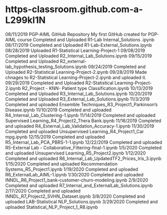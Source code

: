 # https-classroom.github.com-a-L299kl1N
08/11/2019
PGP-AIML GitHub Repository
My first GitHub created for PGP-AIML course
Completed and Uploaded R1-Lab Internal_Solutions .ipynb
08/17/2019
Completed and Uploaded R1-Lab-External_Solutions.ipynb
08/28/2019
Uploaded R1-Statistical Learning-Project-1
09/08/2019
Completed and Uploaded R2_Internal_Lab_Solutions.ipynb
09/15/2019
Completed and Uploaded R2_external-lab_hypothesis_testing_Solutions.ipynb
09/24/2019
Completed and Uploaded R2-Statistical Learning-Project-2.ipynb
09/28/2019
Made chnages to R2-Statistical Learning-Project-2.ipynb and uploaded it.
09/29/2019
Completed and Uploaded R2-Statistical Learning-Project-2.ipynb
R2_Project - KNN- Patient type Classification.ipynb
10/13/2019
Completed and Uploaded R3_Internal_Lab_Solutions.ipynb
10/20/2019
Completed and Uploaded R3_External_Lab_Solutions.ipynb
11/3/2019
Completed and uploaded Ensemble Techniques_R3_Project1_Parkinson’s Disease.ipynb
11/10/2019
Completed and uploaded R4_Internal_Lab_Clustering-1.ipynb
11/14/2019
Completed and uploaded Supervised Learning_R4_Project2_Thera Bank.ipynb
11/16/2019
Completed and uploaded R4_External_Lab_Validation_Accuracy-1.ipynb
11/30/2019
Completed and uploaded Unsupervised Learning_R4_Project1_Car mpg.ipynb
12/15/2019
Completed and uploaded R5_Internal_Lab_PCA_PBRS-1-1.ipynb
12/22/2019
Completed and uploaded R5-External Lab - Collaborative_Filtering-final-1.ipynb
1/5/2020
Completed and uploaded Unsupervised Learning_R5_Project2.ipynb
1/12/2020
Completed and uploaded R6_Internal_Lab_UpdatedTF2_Prices_Iris_3.ipynb
1/15/2020
Completed and uploaded Recommendation Systems_R5_Project1.ipynb
1/19/2020
Completed and uploaded R6_ExternalLab_AIML-1.ipynb
1/30/2020
Completed and uploaded INNDL_R6_Project1_bank-customer-churn-modeling.ipynb
2/9/2020
Completed and uploaded R7_Internal_and_ExternalLab_Solutions.ipynb
2/17/2020
Completed and uploaded INNDL_R7_Project2_SVHN_Dataset.ipynb
3/8/2020
Completed and uploaded LAB-Statistical NLP_Solutions.ipynb
3/29/2020
Completed and uploaded Statistical_NLP_Project_1_R8.ipynb
